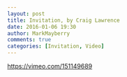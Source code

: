 ```yaml
---
layout: post
title: Invitation, by Craig Lawrence
date: 2016-01-06 19:30
author: MarkMayberry
comments: true
categories: [Invitation, Video]
---
```

https://vimeo.com/151149689

&nbsp;
